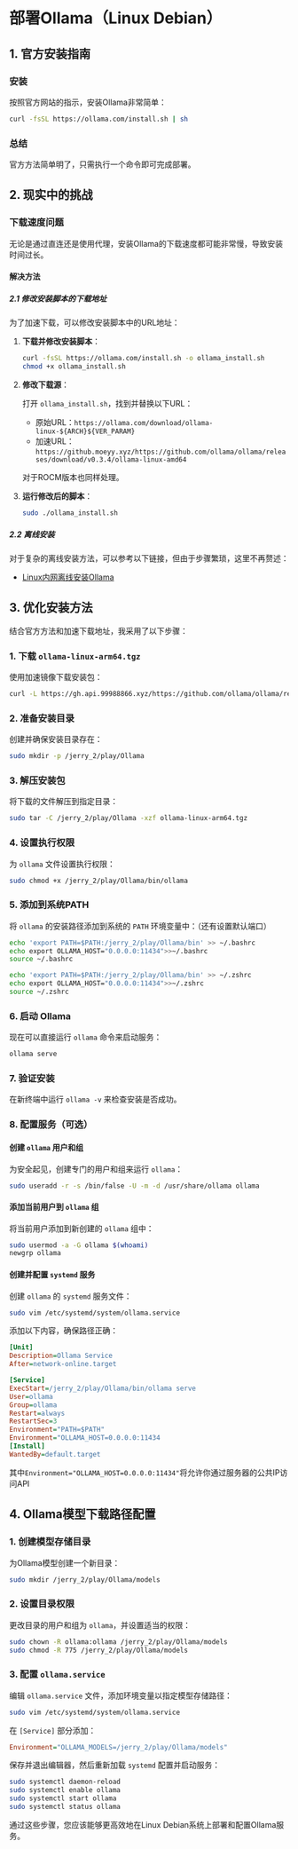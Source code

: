 # 部署Ollama（Linux Debian）

## 1. 官方安装指南

### 安装

按照官方网站的指示，安装Ollama非常简单：

```sh
curl -fsSL https://ollama.com/install.sh | sh
```

### 总结

官方方法简单明了，只需执行一个命令即可完成部署。

## 2. 现实中的挑战

### 下载速度问题

无论是通过直连还是使用代理，安装Ollama的下载速度都可能非常慢，导致安装时间过长。

#### 解决方法

##### 2.1 修改安装脚本的下载地址

为了加速下载，可以修改安装脚本中的URL地址：

1. **下载并修改安装脚本**：

   ```sh
   curl -fsSL https://ollama.com/install.sh -o ollama_install.sh
   chmod +x ollama_install.sh
   ```

2. **修改下载源**：

   打开 `ollama_install.sh`，找到并替换以下URL：

   - 原始URL：`https://ollama.com/download/ollama-linux-${ARCH}${VER_PARAM}`
   - 加速URL：`https://github.moeyy.xyz/https://github.com/ollama/ollama/releases/download/v0.3.4/ollama-linux-amd64`

   对于ROCM版本也同样处理。

3. **运行修改后的脚本**：

   ```sh
   sudo ./ollama_install.sh
   ```

##### 2.2 离线安装

对于复杂的离线安装方法，可以参考以下链接，但由于步骤繁琐，这里不再赘述：

- [Linux内网离线安装Ollama](https://blog.csdn.net/u010197332/article/details/137604798)

## 3. 优化安装方法

结合官方方法和加速下载地址，我采用了以下步骤：

### 1. 下载 `ollama-linux-arm64.tgz`

使用加速镜像下载安装包：

```sh
curl -L https://gh.api.99988866.xyz/https://github.com/ollama/ollama/releases/download/v0.4.6/ollama-linux-arm64.tgz -o ollama-linux-arm64.tgz
```

### 2. 准备安装目录

创建并确保安装目录存在：

```sh
sudo mkdir -p /jerry_2/play/Ollama
```

### 3. 解压安装包

将下载的文件解压到指定目录：

```sh
sudo tar -C /jerry_2/play/Ollama -xzf ollama-linux-arm64.tgz
```

### 4. 设置执行权限

为 `ollama` 文件设置执行权限：

```sh
sudo chmod +x /jerry_2/play/Ollama/bin/ollama
```

### 5. 添加到系统PATH

将 `ollama` 的安装路径添加到系统的 `PATH` 环境变量中：（还有设置默认端口）

```sh
echo 'export PATH=$PATH:/jerry_2/play/Ollama/bin' >> ~/.bashrc
echo export OLLAMA_HOST="0.0.0.0:11434">>~/.bashrc
source ~/.bashrc

echo 'export PATH=$PATH:/jerry_2/play/Ollama/bin' >> ~/.zshrc
echo export OLLAMA_HOST="0.0.0.0:11434">>~/.zshrc
source ~/.zshrc
```

### 6. 启动 Ollama

现在可以直接运行 `ollama` 命令来启动服务：

```sh
ollama serve
```

### 7. 验证安装

在新终端中运行 `ollama -v` 来检查安装是否成功。

### 8. 配置服务（可选）

#### 创建 `ollama` 用户和组

为安全起见，创建专门的用户和组来运行 `ollama`：

```sh
sudo useradd -r -s /bin/false -U -m -d /usr/share/ollama ollama
```

#### 添加当前用户到 `ollama` 组

将当前用户添加到新创建的 `ollama` 组中：

```sh
sudo usermod -a -G ollama $(whoami)
newgrp ollama
```

#### 创建并配置 `systemd` 服务

创建 `ollama` 的 `systemd` 服务文件：

```sh
sudo vim /etc/systemd/system/ollama.service
```

添加以下内容，确保路径正确：

```ini
[Unit]
Description=Ollama Service
After=network-online.target

[Service]
ExecStart=/jerry_2/play/Ollama/bin/ollama serve
User=ollama
Group=ollama
Restart=always
RestartSec=3
Environment="PATH=$PATH"
Environment="OLLAMA_HOST=0.0.0.0:11434
[Install]
WantedBy=default.target
```

其中`Environment="OLLAMA_HOST=0.0.0.0:11434"`将允许你通过服务器的公共IP访问API

## 4. Ollama模型下载路径配置

### 1. 创建模型存储目录

为Ollama模型创建一个新目录：

```sh
sudo mkdir /jerry_2/play/Ollama/models
```

### 2. 设置目录权限

更改目录的用户和组为 `ollama`，并设置适当的权限：

```sh
sudo chown -R ollama:ollama /jerry_2/play/Ollama/models
sudo chmod -R 775 /jerry_2/play/Ollama/models
```

### 3. 配置 `ollama.service`

编辑 `ollama.service` 文件，添加环境变量以指定模型存储路径：

```sh
sudo vim /etc/systemd/system/ollama.service
```

在 `[Service]` 部分添加：

```ini
Environment="OLLAMA_MODELS=/jerry_2/play/Ollama/models"
```

保存并退出编辑器，然后重新加载 `systemd` 配置并启动服务：

```sh
sudo systemctl daemon-reload
sudo systemctl enable ollama
sudo systemctl start ollama
sudo systemctl status ollama
```

通过这些步骤，您应该能够更高效地在Linux Debian系统上部署和配置Ollama服务。
